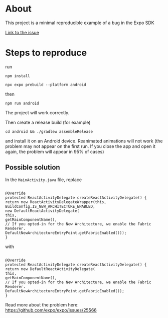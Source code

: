 # About

This project is a minimal reproducible example of a bug in the Expo SDK

[Link to the issue](https://github.com/expo/expo/issues/25566)

# Steps to reproduce

run

```
npm install
```

```
npx expo prebuild --platform android
```

then

```
npm run android
```

The project will work correctly.

Then create a release build (for example)

```
cd android && ./gradlew assembleRelease
```

and install it on an Android device. Reanimated animations will not work (the problem may not appear on the first run. If you close the app and open it again, the problem will appear in 95% of cases)

## Possible solution

In the `MainActivity.java` file, replace

```

@Override
protected ReactActivityDelegate createReactActivityDelegate() {
return new ReactActivityDelegateWrapper(this, BuildConfig.IS_NEW_ARCHITECTURE_ENABLED,
new DefaultReactActivityDelegate(
this,
getMainComponentName(),
// If you opted-in for the New Architecture, we enable the Fabric Renderer.
DefaultNewArchitectureEntryPoint.getFabricEnabled()));
}

```

with

```

@Override
protected ReactActivityDelegate createReactActivityDelegate() {
return new DefaultReactActivityDelegate(
this,
getMainComponentName(),
// If you opted-in for the New Architecture, we enable the Fabric Renderer.
DefaultNewArchitectureEntryPoint.getFabricEnabled());
}

```

Read more about the problem here: https://github.com/expo/expo/issues/25566

